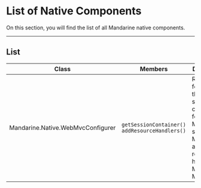 # List of Native Components
On this section, you will find the list of all Mandarine native components.

-----

## List

| Class | Members | Description |
| ----- | ------- | ----------- |
| Mandarine.Native.WebMvcConfigurer | `getSessionContainer()` <br> `addResourceHandlers()` | Responsible for loading the default session container for Mandarine's session Middleware, and default resource handlers for Mandarine MVC |